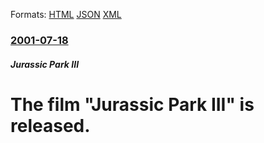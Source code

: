 
Formats: [HTML](/news/2001/07/18/the-film-jurassic-park-iii-is-released.html)  [JSON](/news/2001/07/18/the-film-jurassic-park-iii-is-released.json)  [XML](/news/2001/07/18/the-film-jurassic-park-iii-is-released.xml)  

### [2001-07-18](/news/2001/07/18/index.md)

##### Jurassic Park III
#  The film "Jurassic Park III" is released.



